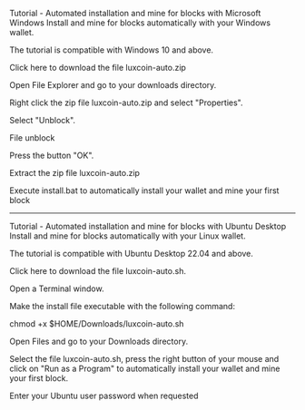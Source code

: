 Tutorial - Automated installation and mine for blocks with Microsoft Windows Install and mine for blocks automatically with your Windows wallet.

The tutorial is compatible with Windows 10 and above.

Click here to download the file luxcoin-auto.zip

Open File Explorer and go to your downloads directory.

Right click the zip file luxcoin-auto.zip and select "Properties".

Select "Unblock".

File unblock

Press the button "OK".

Extract the zip file luxcoin-auto.zip

Execute install.bat to automatically install your wallet and mine your first block


-------------------------------------------


Tutorial - Automated installation and mine for blocks with Ubuntu Desktop
Install and mine for blocks automatically with your Linux wallet.

The tutorial is compatible with Ubuntu Desktop 22.04 and above.

Click here to download the file luxcoin-auto.sh.

Open a Terminal window.

Make the install file executable with the following command:

chmod +x $HOME/Downloads/luxcoin-auto.sh

Open Files and go to your Downloads directory.

Select the file luxcoin-auto.sh, press the right button of your mouse and click on "Run as a Program" to automatically install your wallet and mine your first block.

Enter your Ubuntu user password when requested
